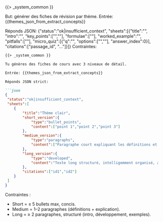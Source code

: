 {{> _system_common }}

But: générer des fiches de révision par thème.
Entrée: {{themes_json_from_extract_concepts}}

Réponds JSON: {"status":"ok|insufficient_context",
 "sheets":[{"title":"", "intro":"", "key_points":["",""], "formulae":[""], "worked_example":"", "pitfalls":[""], "micro_quiz":[{"q":"", "options":["",""], "answer_index":0}], "citations":["passage_id", "..."]}]}
Contraintes:

```markdown
{{> _system_common }}

Tu génères des fiches de cours avec 3 niveaux de détail.

Entrée: {{themes_json_from_extract_concepts}}

Réponds JSON strict:

```json
{
 "status":"ok|insufficient_context",
 "sheets":[
	{
		"title":"Thème clair",
		"short_version":{
			"type":"bullet_points",
			"content":["point 1","point 2","point 3"]
		},
		"medium_version":{
			"type":"paragraphs",
			"content":["Paragraphe court expliquant les définitions et idées principales."]
		},
		"long_version":{
			"type":"developed",
			"content":"Texte long structuré, intelligemment organisé, avec exemples et explications détaillées."
		},
		"citations":["id1","id2"]
	}
 ]
}
```

Contraintes :
- Short = ≤ 5 bullets max, concis.
- Medium = 1–2 paragraphes (définitions + explication).
- Long = ≥ 2 paragraphes, structuré (intro, développement, exemples).

```
